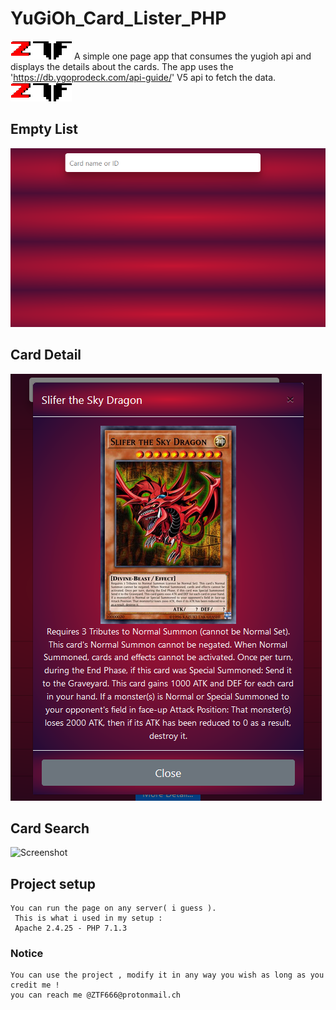 # YuGiOh_Card_Lister_PHP

![Screenshot](imgs/logo.png)
A simple one page app that consumes the yugioh api and displays the details about the cards.
The app uses the 'https://db.ygoprodeck.com/api-guide/' V5 api to fetch the data.
![Screenshot](imgs/logo.png)


## Empty List
![Screenshot](imgs/1.png)

## Card Detail
![Screenshot](imgs/3.png)

## Card Search
![Screenshot](imgs/2.gif)

## Project setup
```
You can run the page on any server( i guess ).
 This is what i used in my setup :
 Apache 2.4.25 - PHP 7.1.3 
 ```
 
 ### Notice 
 ```
 You can use the project , modify it in any way you wish as long as you credit me !
 you can reach me @ZTF666@protonmail.ch
```
